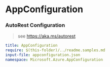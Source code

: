 # AppConfiguration
### AutoRest Configuration
> see https://aka.ms/autorest

``` yaml
title: AppConfiguration
require: $(this-folder)/../readme.samples.md
input-file: appconfiguration.json
namespace: Microsoft.Azure.AppConfiguration
```